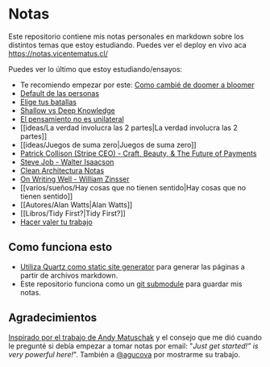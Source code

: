 # Notas 

Este repositorio contiene mis notas personales en markdown sobre los distintos temas que estoy estudiando. Puedes ver el deploy en vivo aca https://notas.vicentematus.cl/

Puedes ver lo último que estoy estudiando/ensayos:  
- Te recomiendo empezar por este: [Como cambié de doomer a bloomer](https://notas.vicentematus.cl/Varios/Cambios-Internos/Como-cambi%C3%A9-de-doomer-a-bloomer)
- [Default de las personas](https://notas.vicentematus.cl/Varios/Cambios-Internos/Default-de-las-personas)
- [Elige tus batallas](https://notas.vicentematus.cl/ideas/Elige-tus-batallas)
- [Shallow vs Deep Knowledge](https://notas.vicentematus.cl/Varios/Conocimiento/Shallow-vs-Deep-Knowledge)
-  [El pensamiento no es unilateral](https://notas.vicentematus.cl/ideas/El-pensamiento-no-es-unilateral)
- [[ideas/La verdad involucra las 2 partes|La verdad involucra las 2 partes]]
- [[ideas/Juegos de suma zero|Juegos de suma zero]]
- [Patrick Collison (Stripe CEO) - Craft, Beauty, & The Future of Payments](videos/dwarkesh-patel-interviews/Patrick%20Collison%20(Stripe%20CEO)%20-%20Craft,%20Beauty,%20&%20The%20Future%20of%20Payments.md)
- [Steve Job - Walter Isaacson](Libros/Steve%20Job%20-%20Walter%20Isaacson.md) 
- [Clean Architectura Notas](Libros/Clean%20Architectura%20Notas.md)
- [On Writing Well - William Zinsser](https://notas.vicentematus.cl/Libros/On-Writing-Well---William-Zinsser)
- [[varios/sueños/Hay cosas que no tienen sentido|Hay cosas que no tienen sentido]]
- [[Autores/Alan Watts|Alan Watts]]
- [[Libros/Tidy First?|Tidy First?]]
- [Hacer valer tu trabajo](https://notas.vicentematus.cl/Varios/Comunicacion/Hacer-valer-tu-trabajo)

## Como funciona esto

- [Utiliza Quartz como static site generator](https://github.com/jackyzha0/quartz) para generar las páginas a partir de archivos markdown.
- Este repositorio funciona como un [git submodule](https://git-scm.com/book/en/v2/Git-Tools-Submodules) para guardar mis notas.

## Agradecimientos

[Inspirado por el trabajo de Andy Matuschak](https://andymatuschak.org/) y el consejo que me dió cuando le pregunté si debía empezar a tomar notas por email: "*Just get started!” is very powerful here!*".  También a [@agucova](https://github.com/agucova) por mostrarme su trabajo.


